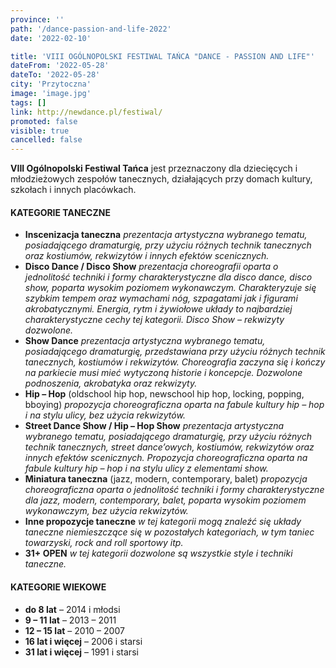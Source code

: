 ```yaml
---
province: ''
path: '/dance-passion-and-life-2022'
date: '2022-02-10'

title: 'VIII OGÓLNOPOLSKI FESTIWAL TAŃCA "DANCE - PASSION AND LIFE"'
dateFrom: '2022-05-28'
dateTo: '2022-05-28'
city: 'Przytoczna'
image: 'image.jpg'
tags: []
link: http://newdance.pl/festiwal/
promoted: false
visible: true
cancelled: false
---
```

**VIII Ogólnopolski Festiwal Tańca** jest przeznaczony dla dziecięcych i młodzieżowych zespołów tanecznych,  działających przy domach kultury, szkołach i innych placówkach.

#### KATEGORIE TANECZNE

- **Inscenizacja taneczna**
_prezentacja artystyczna wybranego tematu, posiadającego dramaturgię, przy użyciu różnych technik tanecznych oraz kostiumów, rekwizytów i innych efektów scenicznych._
- **Disco Dance / Disco Show**
_prezentacja choreografii oparta o jednolitość techniki i formy charakterystyczne dla disco dance, disco show, poparta wysokim poziomem wykonawczym. Charakteryzuje się szybkim tempem oraz wymachami nóg, szpagatami jak i figurami akrobatycznymi. Energia, rytm i żywiołowe układy to najbardziej charakterystyczne cechy tej kategorii. Disco Show – rekwizyty dozwolone._
- **Show Dance**
_prezentacja artystyczna wybranego tematu, posiadającego dramaturgię, przedstawiana przy użyciu różnych technik tanecznych, kostiumów i rekwizytów. Choreografia zaczyna się i kończy na parkiecie musi mieć wytyczoną historie i koncepcje. Dozwolone podnoszenia, akrobatyka oraz rekwizyty._
- **Hip – Hop** (oldschool hip hop, newschool hip hop, locking, popping, bboying)
_propozycja choreograficzna oparta na fabule kultury hip – hop i na stylu ulicy, bez użycia rekwizytów._
- **Street Dance Show / Hip – Hop Show**
_prezentacja artystyczna wybranego tematu, posiadającego dramaturgię, przy użyciu różnych technik tanecznych, street dance’owych, kostiumów, rekwizytów oraz innych efektów scenicznych. Propozycja choreograficzna oparta na fabule kultury hip – hop i na stylu ulicy z elementami show._
- **Miniatura taneczna** (jazz, modern, contemporary, balet)
_propozycja choreograficzna oparta o jednolitość techniki i formy charakterystyczne dla jazz, modern, contemporary, balet, poparta wysokim poziomem wykonawczym, bez użycia rekwizytów._
- **Inne propozycje taneczne**
_w tej kategorii mogą znaleźć się układy taneczne niemieszczące się w pozostałych kategoriach, w tym taniec towarzyski, rock and roll sportowy itp._
- **31+ OPEN**
_w tej kategorii dozwolone są wszystkie style i techniki taneczne._

#### KATEGORIE WIEKOWE

- **do 8 lat**               – 2014 i młodsi
- **9 – 11 lat**              – 2013 – 2011
- **12 – 15 lat**            – 2010 – 2007
- **16 lat i więcej**     – 2006 i starsi
- **31 lat i więcej**     – 1991 i starsi
